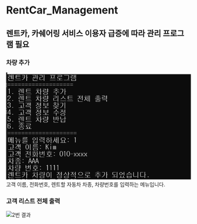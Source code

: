 # RentCar_Management
## 렌트카, 카쉐어링 서비스 이용자 급증에 따라 관리 프로그램 필요
### 차량 추가
![1번 결과](https://github.com/ssu-hongki/RentCar_Management/blob/main/image/1%EB%B2%88%20%EB%A9%94%EB%89%B4%20%EA%B2%B0%EA%B3%BC.PNG?raw=true)
고객 이름, 전화번호, 렌트할 자동차 차종, 차량번호를 입력하는 메뉴입니다.

### 고객 리스트 전체 출력
![2번 결과]()
